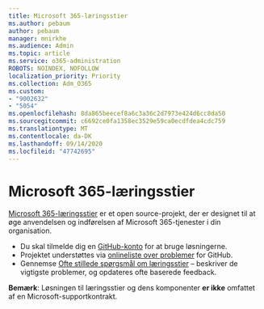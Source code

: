 ```yaml
---
title: Microsoft 365-læringsstier
ms.author: pebaum
author: pebaum
manager: mnirkhe
ms.audience: Admin
ms.topic: article
ms.service: o365-administration
ROBOTS: NOINDEX, NOFOLLOW
localization_priority: Priority
ms.collection: Adm_O365
ms.custom:
- "9002632"
- "5054"
ms.openlocfilehash: 8da865beecef8a6c3a36c2d7973e424d6cc8da50
ms.sourcegitcommit: c6692ce0fa1358ec3529e59ca0ecdfdea4cdc759
ms.translationtype: MT
ms.contentlocale: da-DK
ms.lasthandoff: 09/14/2020
ms.locfileid: "47742695"
---
```

# <a name="microsoft-365-learning-pathways"></a>Microsoft 365-læringsstier

[Microsoft 365-læringsstier](https://docs.microsoft.com/office365/customlearning/) er et open source-projekt, der er designet til at øge anvendelsen og indførelsen af Microsoft 365-tjenester i din organisation.

- Du skal tilmelde dig en [GitHub-konto](https://aka.ms/joingithub) for at bruge løsningerne.
- Projektet understøttes via [onlineliste over problemer](https://aka.ms/CustomLearningHelp) for GitHub.
- Gennemse [Ofte stillede spørgsmål om læringsstier](https://docs.microsoft.com/office365/customlearning/faq) – beskriver de vigtigste problemer, og opdateres ofte baserede feedback.

**Bemærk**: Løsningen til læringsstier og dens komponenter **er ikke** omfattet af en Microsoft-supportkontrakt.
